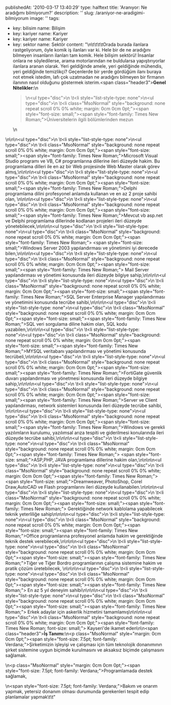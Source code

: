 publishedAt: '2010-03-17 13:40:29'
type: halftext
title: 'Aranıyor: Ne aradığımı bilmiyorum?'
description: ''
slug: /araniyor-ne-aradigimi-bilmiyorum
image: ''
tags:
  - key: bilisim
    name: Bilişim
  - key: kariyer
    name: Kariyer
  - key: kariyer
    name: Kariyer
  - key: sektor
    name: Sektör
content: "\n\t\t\t\tOrada burada ilanlara rastgeliyorum, öyle komik iş ilanları var ki. Hele bir de ne aradığını bilmeyen insanların ilanları tam komik. Hele bilişim sektörü! İnsanlar onlara ne söyledilerse, arama motorlarından ne buldularsa yapıştırıyorlar ilanlara aranan olarak. Yeri geldiğinde amele, yeri geldiğinde mühendis, yeri geldiğinde temizlikçi? Geçenlerde bir yerde gördüğüm ilanı buraya not etmek istedim, lafı çok uzatmadan ne aradığını bilmeyen bir firmanın ilanının nasıl olduğunu göstermek isterim.<span class=\"header3\"><strong>Genel Nitelikler:</strong></span>\n<blockquote>\n<ul type=\"disc\">\n \t<li style=\"list-style-type: none\">\n<ul type=\"disc\">\n \t<li class=\"MsoNormal\" style=\"background: none repeat scroll 0% 0% white; margin: 0cm 0cm 0pt;\"><span style=\"font-size: small;\"><span style=\"font-family: Times New Roman;\">Üniversitelerin ilgili bölümlerinden mezun</span></span></li>\n</ul>\n</li>\n</ul>\n<ul type=\"disc\">\n \t<li style=\"list-style-type: none\">\n<ul type=\"disc\">\n \t<li class=\"MsoNormal\" style=\"background: none repeat scroll 0% 0% white; margin: 0cm 0cm 0pt;\"><span style=\"font-size: small;\"><span style=\"font-family: Times New Roman;\">Microsoft Visual Studio programı ve VB, C# programlarına dillerine ileri düzeyde hakim. Bu programlama dilleri ile en az bir Web projesinde Web Master olarak görev almış,</span></span></li>\n</ul>\n</li>\n</ul>\n<ul type=\"disc\">\n \t<li style=\"list-style-type: none\">\n<ul type=\"disc\">\n \t<li class=\"MsoNormal\" style=\"background: none repeat scroll 0% 0% white; margin: 0cm 0cm 0pt;\"><span style=\"font-size: small;\"><span style=\"font-family: Times New Roman;\">Delphi programlama dilini profesyonel anlamda kullanan ve en az 2 proje sahibi olan, </span></span></li>\n</ul>\n</li>\n</ul>\n<ul type=\"disc\">\n \t<li style=\"list-style-type: none\">\n<ul type=\"disc\">\n \t<li class=\"MsoNormal\" style=\"background: none repeat scroll 0% 0% white; margin: 0cm 0cm 0pt;\"><span style=\"font-size: small;\"><span style=\"font-family: Times New Roman;\">Mevcut vb asp.net ve Delphi programlama dillerinde kodlanan projeleri ileri düzeyde yönetebilecek,</span></span></li>\n</ul>\n</li>\n</ul>\n<ul type=\"disc\">\n \t<li style=\"list-style-type: none\">\n<ul type=\"disc\">\n \t<li class=\"MsoNormal\" style=\"background: none repeat scroll 0% 0% white; margin: 0cm 0cm 0pt;\"><span style=\"font-family: Times New Roman;\"> <span style=\"font-size: small;\">Windows Server 2003 yapılandırması ve yönetimini iyi derecede bilen,</span></span></li>\n</ul>\n</li>\n</ul>\n<ul type=\"disc\">\n \t<li style=\"list-style-type: none\">\n<ul type=\"disc\">\n \t<li class=\"MsoNormal\" style=\"background: none repeat scroll 0% 0% white; margin: 0cm 0cm 0pt;\"><span style=\"font-size: small;\"><span style=\"font-family: Times New Roman;\"> Mail Server yapılandırması ve yönetimi konusunda ileri düzeyde bilgiye sahip,</span></span></li>\n</ul>\n</li>\n</ul>\n<ul type=\"disc\">\n \t<li style=\"list-style-type: none\">\n<ul type=\"disc\">\n \t<li class=\"MsoNormal\" style=\"background: none repeat scroll 0% 0% white; margin: 0cm 0cm 0pt;\"><span style=\"font-size: small;\"><span style=\"font-family: Times New Roman;\">SQL Server Enterprise Manager yapılandırması ve yönetimini konusunda tecrübe sahibi,</span></span></li>\n</ul>\n</li>\n</ul>\n<ul type=\"disc\">\n \t<li style=\"list-style-type: none\">\n<ul type=\"disc\">\n \t<li class=\"MsoNormal\" style=\"background: none repeat scroll 0% 0% white; margin: 0cm 0cm 0pt;\"><span style=\"font-size: small;\"><span style=\"font-family: Times New Roman;\">SQL veri sorgulama diline hakim olan, SQL kodu yazabilen,</span></span></li>\n</ul>\n</li>\n</ul>\n<ul type=\"disc\">\n \t<li style=\"list-style-type: none\">\n<ul type=\"disc\">\n \t<li class=\"MsoNormal\" style=\"background: none repeat scroll 0% 0% white; margin: 0cm 0cm 0pt;\"><span style=\"font-size: small;\"><span style=\"font-family: Times New Roman;\">MYSQL veritabanı yapılandırması ve yönetimi konusunda tecrübeli,</span></span></li>\n</ul>\n</li>\n</ul>\n<ul type=\"disc\">\n \t<li style=\"list-style-type: none\">\n<ul type=\"disc\">\n \t<li class=\"MsoNormal\" style=\"background: none repeat scroll 0% 0% white; margin: 0cm 0cm 0pt;\"><span style=\"font-size: small;\"><span style=\"font-family: Times New Roman;\">FortiGate güvenlik duvarı yapılandırması ve yönetmesi konusunda ileri düzeyde bilgiye sahip,</span></span></li>\n</ul>\n</li>\n</ul>\n<ul type=\"disc\">\n \t<li style=\"list-style-type: none\">\n<ul type=\"disc\">\n \t<li class=\"MsoNormal\" style=\"background: none repeat scroll 0% 0% white; margin: 0cm 0cm 0pt;\"><span style=\"font-size: small;\"><span style=\"font-family: Times New Roman;\">Server ve Client yapılandırması, network sistemleri konusunda ileri düzeyde tecrübe sahibi, </span></span></li>\n</ul>\n</li>\n</ul>\n<ul type=\"disc\">\n \t<li style=\"list-style-type: none\">\n<ul type=\"disc\">\n \t<li class=\"MsoNormal\" style=\"background: none repeat scroll 0% 0% white; margin: 0cm 0cm 0pt;\"><span style=\"font-size: small;\"><span style=\"font-family: Times New Roman;\">Windows ve gerekli yazılımların kurulumu, yazılımsal arıza tespiti ve giderilmesi konularında ileri düzeyde tecrübe sahibi,</span></span></li>\n</ul>\n</li>\n</ul>\n<ul type=\"disc\">\n \t<li style=\"list-style-type: none\">\n<ul type=\"disc\">\n \t<li class=\"MsoNormal\" style=\"background: none repeat scroll 0% 0% white; margin: 0cm 0cm 0pt;\"><span style=\"font-family: Times New Roman;\"> <span style=\"font-size: small;\">ASP,PHP, JAVA programlama dillerine hakim olan,</span></span></li>\n</ul>\n</li>\n</ul>\n<ul type=\"disc\">\n \t<li style=\"list-style-type: none\">\n<ul type=\"disc\">\n \t<li class=\"MsoNormal\" style=\"background: none repeat scroll 0% 0% white; margin: 0cm 0cm 0pt;\"><span style=\"font-family: Times New Roman;\"> <span style=\"font-size: small;\">Dreamweaver, PhotoShop, Corel Draw,AutoCAD ve Flash programlarını ileri düzeyde kullanabilen.</span></span></li>\n</ul>\n</li>\n</ul>\n<ul type=\"disc\">\n \t<li style=\"list-style-type: none\">\n<ul type=\"disc\">\n \t<li class=\"MsoNormal\" style=\"background: none repeat scroll 0% 0% white; margin: 0cm 0cm 0pt;\"><span style=\"font-size: small;\"><span style=\"font-family: Times New Roman;\"> Gerektiğinde network kablolama yapabilecek teknik yeterliliğe sahip</span></span></li>\n</ul>\n</li>\n</ul>\n<ul type=\"disc\">\n \t<li style=\"list-style-type: none\">\n<ul type=\"disc\">\n \t<li class=\"MsoNormal\" style=\"background: none repeat scroll 0% 0% white; margin: 0cm 0cm 0pt;\"><span style=\"font-size: small;\"><span style=\"font-family: Times New Roman;\">Office programlarına profesyonel anlamda hakim ve gerektiğinde teknik destek verebilecek,</span></span></li>\n</ul>\n</li>\n</ul>\n<ul type=\"disc\">\n \t<li style=\"list-style-type: none\">\n<ul type=\"disc\">\n \t<li class=\"MsoNormal\" style=\"background: none repeat scroll 0% 0% white; margin: 0cm 0cm 0pt;\"><span style=\"font-size: small;\"><span style=\"font-family: Times New Roman;\">Tiğer ve Tiğer Bordro programlarının çalışma sistemine hakim ve pratik çözüm üretebilecek, </span></span></li>\n</ul>\n</li>\n</ul>\n<ul type=\"disc\">\n \t<li style=\"list-style-type: none\">\n<ul type=\"disc\">\n \t<li class=\"MsoNormal\" style=\"background: none repeat scroll 0% 0% white; margin: 0cm 0cm 0pt;\"><span style=\"font-size: small;\"><span style=\"font-family: Times New Roman;\"> En az 5 yıl deneyim sahibi</span></span></li>\n</ul>\n</li>\n</ul>\n<ul type=\"disc\">\n \t<li style=\"list-style-type: none\">\n<ul type=\"disc\">\n \t<li class=\"MsoNormal\" style=\"background: none repeat scroll 0% 0% white; margin: 0cm 0cm 0pt;\"><span style=\"font-size: small;\"><span style=\"font-family: Times New Roman;\"> Erkek adaylar için askerlik hizmetini tamamlamış</span></span></li>\n</ul>\n</li>\n</ul>\n<ul type=\"disc\">\n \t<li class=\"MsoNormal\" style=\"background: none repeat scroll 0% 0% white; margin: 0cm 0cm 0pt;\"><span style=\"font-family: Times New Roman; font-size: small;\"> Kayseri'de ikamet eden</span></li>\n</ul>\n<span class=\"header3\"><strong>İş Tanımı:</strong></span>\n<p class=\"MsoNormal\" style=\"margin: 0cm 0cm 0pt;\"><span style=\"font-size: 7.5pt; font-family: Verdana;\">Şirketimizin işleyişi ve çalışması için tüm teknolojik donanımının şirket sistemine uygun biçimde kurulmasını ve aksaksız biçimde çalışmasını sağlamak. </span></p>\n<p class=\"MsoNormal\" style=\"margin: 0cm 0cm 0pt;\"><span style=\"font-size: 7.5pt; font-family: Verdana;\">Programlamada destek sağlamak, </span></p>\n<span style=\"font-size: 7.5pt; font-family: Verdana;\">Bakım ve onarım yapmak, yetersiz donanım olması durumunda gerekenleri tespit edip planlamalar yapmak</span></blockquote>\t\t"
